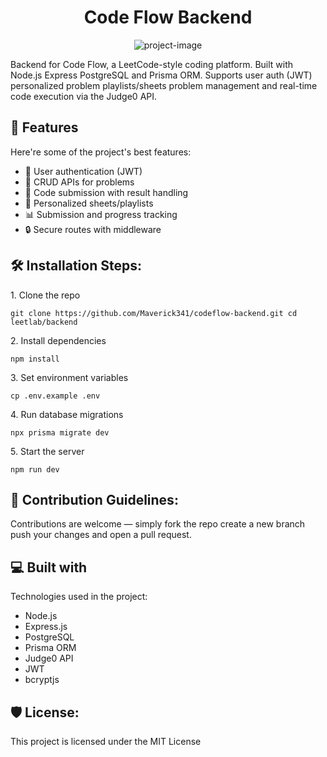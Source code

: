 <h1 align="center" id="title">Code Flow Backend</h1>

<p align="center"><img src="https://socialify.git.ci/Maverick341/leetlab-backend/image?custom_language=Express&amp;font=Bitter&amp;language=1&amp;name=1&amp;owner=1&amp;theme=Light" alt="project-image"></p>

<p id="description">Backend for Code Flow, a LeetCode-style coding platform. Built with Node.js Express PostgreSQL and Prisma ORM. Supports user auth (JWT) personalized problem playlists/sheets problem management and real-time code execution via the Judge0 API.</p>

  
  
<h2>🧐 Features</h2>

Here're some of the project's best features:

*   🧠 User authentication (JWT)
*   📝 CRUD APIs for problems
*   🧪 Code submission with result handling
*   🧩 Personalized sheets/playlists
*   📊 Submission and progress tracking
*   🔒 Secure routes with middleware

<h2>🛠️ Installation Steps:</h2>

<p>1. Clone the repo</p>

```
git clone https://github.com/Maverick341/codeflow-backend.git cd leetlab/backend
```

<p>2. Install dependencies</p>

```
npm install
```

<p>3. Set environment variables</p>

```
cp .env.example .env
```

<p>4. Run database migrations</p>

```
npx prisma migrate dev
```

<p>5. Start the server</p>

```
npm run dev
```

<h2>🍰 Contribution Guidelines:</h2>

Contributions are welcome — simply fork the repo create a new branch push your changes and open a pull request.

  
  
<h2>💻 Built with</h2>

Technologies used in the project:

*   Node.js
*   Express.js
*   PostgreSQL
*   Prisma ORM
*   Judge0 API
*   JWT
*   bcryptjs

<h2>🛡️ License:</h2>

This project is licensed under the MIT License
